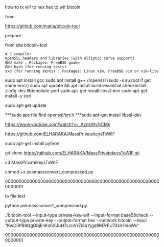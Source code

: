 how to tx wif to hex hex to wif bitcoin

from 

https://github.com/matja/bitcoin-tool

prepare

from site bitcoin-tool


    A C compiler
    OpenSSL headers and libraries (with elliptic curve support)
    GNU make : Packages: FreeBSD gmake
    GNU bash (for running tests)
    xxd (for running tests) : Packages: Linux vim, FreeBSD vim or vim-lite
    
sudo apt install gcc
sudo apt install g++
//openssl (sudo -s su root if get some error)
sudo apt update && apt install build-essential checkinstall zlib1g-dev libtemplate-perl
sudo apt-get install libssl-dev
sudo apt-get install -y xxd

sudo apt-get update

***sudo apt-file find openssl/err.h
***sudo apt-get install libssl-dev

https://www.youtube.com/watch?v=_KznkWyNCMk

https://github.com/ELHARAKA/MassPrivatekeysToWIF

sudo apt-get install python

git clone https://github.com/ELHARAKA/MassPrivatekeysToWIF.git

cd MassPrivatekeysToWIF

chmod +x pvkmassconvert_compressed.py

0000000000000000000000000000000000000000000000000000000000000001

to file text

python pvkmassconvert_compressed.py

./bitcoin-tool --input-type private-key-wif --input-format base58check --output-type private-key --output-format hex --network bitcoin  --input "KwDiBf89QgGbjEhKnhXJuH7LrciVrZi3qYjgd9M7rFU73sVHnoWn"

0000000000000000000000000000000000000000000000000000000000000001


